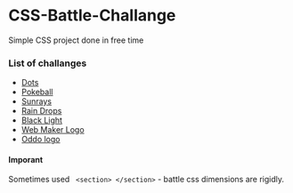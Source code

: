 # CSS-Battle-Challange

Simple CSS project done in free time

### List of challanges

-   [Dots](https://cssbattle.dev/play/109)
-   [Pokeball](https://cssbattle.dev/play/95)
-   [Sunrays](https://cssbattle.dev/play/110)
-   [Rain Drops](https://cssbattle.dev/play/111)
-   [Black Light](https://cssbattle.dev/play/113)
-   [Web Maker Logo](https://cssbattle.dev/play/14)
-   [Oddo logo](https://cssbattle.dev/play/81)

#### Imporant

Sometimes used ` <section> </section>` - battle css dimensions are rigidly.

